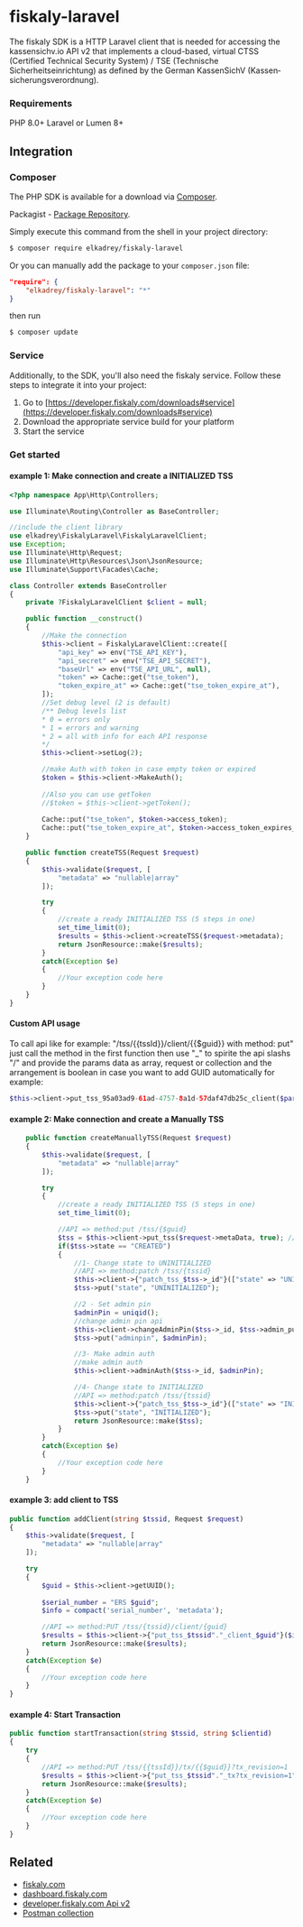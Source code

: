 # fiskaly-laravel

The fiskaly SDK is a HTTP Laravel client that is needed for accessing the kassensichv.io API v2 that implements a cloud-based, virtual CTSS (Certified Technical Security System) / TSE (Technische Sicherheitseinrichtung) as defined by the German KassenSichV (Kassen­sich­er­ungsver­ord­nung).

### Requirements
PHP 8.0+
Laravel or Lumen 8+

## Integration

### Composer

The PHP SDK is available for a download via [Composer](https://getcomposer.org/).

Packagist - [Package Repository](https://packagist.org/packages/elkadrey/fiskaly-laravel).

Simply execute this command from the shell in your project directory:

```bash
$ composer require elkadrey/fiskaly-laravel
```

Or you can manually add the package to your `composer.json` file:

```json
"require": {
    "elkadrey/fiskaly-laravel": "*"
}
```
then run 
```bash 
$ composer update 
```

### Service

Additionally, to the SDK, you'll also need the fiskaly service. Follow these steps to integrate it into your project:

1. Go to [https://developer.fiskaly.com/downloads#service](https://developer.fiskaly.com/downloads#service)
2. Download the appropriate service build for your platform
3. Start the service

### Get started

#### example 1: Make connection and create a INITIALIZED TSS

```php
<?php namespace App\Http\Controllers;

use Illuminate\Routing\Controller as BaseController;

//include the client library
use elkadrey\FiskalyLaravel\FiskalyLaravelClient;
use Exception;
use Illuminate\Http\Request;
use Illuminate\Http\Resources\Json\JsonResource;
use Illuminate\Support\Facades\Cache;

class Controller extends BaseController
{
    private ?FiskalyLaravelClient $client = null;

    public function __construct()
    {
        //Make the connection
        $this->client = FiskalyLaravelClient::create([
            "api_key" => env("TSE_API_KEY"), 
            "api_secret" => env("TSE_API_SECRET"), 
            "baseUrl" => env("TSE_API_URL", null),
            "token" => Cache::get("tse_token"),
            "token_expire_at" => Cache::get("tse_token_expire_at"),
        ]);
        //Set debug level (2 is default)
        /** Debug levels list
        * 0 = errors only
        * 1 = errors and warning
        * 2 = all with info for each API response
        */
        $this->client->setLog(2);

        //make Auth with token in case empty token or expired
        $token = $this->client->MakeAuth();
        
        //Also you can use getToken
        //$token = $this->client->getToken();
        
        Cache::put("tse_token", $token->access_token);
        Cache::put("tse_token_expire_at", $token->access_token_expires_at);
    }

    public function createTSS(Request $request)
    {
        $this->validate($request, [
            "metadata" => "nullable|array"
        ]);

        try
        {
            //create a ready INITIALIZED TSS (5 steps in one)
            set_time_limit(0);
            $results = $this->client->createTSS($request->metadata);
            return JsonResource::make($results);
        }
        catch(Exception $e)
        {
            //Your exception code here
        }
    }
}
```

#### Custom API usage
To call api like for example: "/tss/{{tssId}}/client/{{$guid}} with method: put" just call the method in the first function then use "_" to spirite the api slashs "/" 
and provide the params data as array, request or collection and the arrangement is boolean in case you want to add GUID automatically for example:
```php
$this->client->put_tss_95a03ad9-61ad-4757-8a1d-57daf47db25c_client($params, true);
```

#### example 2: Make connection and create a Manually TSS

```php
    public function createManuallyTSS(Request $request)
    {
        $this->validate($request, [
            "metadata" => "nullable|array"
        ]);

        try
        {
            //create a ready INITIALIZED TSS (5 steps in one)
            set_time_limit(0);

            //API => method:put /tss/{$guid}
            $tss = $this->client->put_tss($request->metaData, true); //return laravel collection 
            if($tss->state == "CREATED")
            {
                //1- Change state to UNINITIALIZED
                //API => method:patch /tss/{tssid}
                $this->client->{"patch_tss_$tss->_id"}(["state" => "UNINITIALIZED"]);
                $tss->put("state", "UNINITIALIZED");

                //2 - Set admin pin
                $adminPin = uniqid();
                //change admin pin api
                $this->client->changeAdminPin($tss->_id, $tss->admin_puk, $adminPin);                
                $tss->put("adminpin", $adminPin);

                //3- Make admin auth
                //make admin auth
                $this->client->adminAuth($tss->_id, $adminPin);

                //4- Change state to INITIALIZED
                //API => method:patch /tss/{tssid}
                $this->client->{"patch_tss_$tss->_id"}(["state" => "INITIALIZED"]);                
                $tss->put("state", "INITIALIZED");
                return JsonResource::make($tss);
            }
        }
        catch(Exception $e)
        {
            //Your exception code here
        }
    }
```

#### example 3: add client to TSS

```php
public function addClient(string $tssid, Request $request)
{
    $this->validate($request, [
        "metadata" => "nullable|array"
    ]);

    try
    {
        $guid = $this->client->getUUID();
        
        $serial_number = "ERS $guid";
        $info = compact('serial_number', 'metadata');

        //API => method:PUT /tss/{tssid}/client/{guid}
        $results = $this->client->{"put_tss_$tssid"."_client_$guid"}($info);
        return JsonResource::make($results);
    }
    catch(Exception $e)
    {
        //Your exception code here
    }
}
```

#### example 4: Start Transaction

```php
public function startTransaction(string $tssid, string $clientid)
{
    try
    {
        //API => method:PUT /tss/{{tssId}}/tx/{{$guid}}?tx_revision=1
        $results = $this->client->{"put_tss_$tssid"."_tx?tx_revision=1"}(["state" => "ACTIVE", "client_id" => $clientid], true);
        return JsonResource::make($results);
    }
    catch(Exception $e)
    {
        //Your exception code here
    }
}
```

## Related

* [fiskaly.com](https://fiskaly.com)
* [dashboard.fiskaly.com](https://dashboard.fiskaly.com)
* [developer.fiskaly.com Api v2](https://developer.fiskaly.com/api/kassensichv/v2)
* [ Postman collection ](https://developer.fiskaly.com/api/kassensichv/v2#section/How-to-raise-an-Issue)
